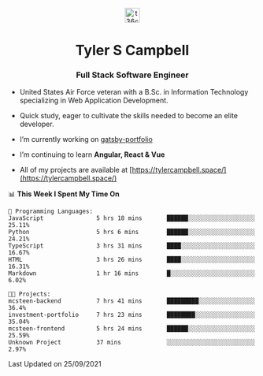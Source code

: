 <p align="center">
<a href="https://www.linkedin.com/in/t36campbell" target="blank"><img align="center" src="https://ik.imagekit.io/t36campbell/Portfolio/linkedin.png.original_m8bbGgPh6.png" alt="t36campbell" height="30" width="30" /></a>
</p>
<h1 align="center">Tyler S Campbell</h1>
<h3 align="center">Full Stack Software Engineer</h3>

* United States Air Force veteran with a B.Sc. in Information Technology specializing in Web Application Development. 

* Quick study, eager to cultivate the skills needed to become an elite developer.

* I’m currently working on [gatsby-portfolio](https://github.com/t36campbell/gatsby-portfolio)

* I’m continuing to learn **Angular, React & Vue**

* All of my projects are available at [https://tylercampbell.space/](https://tylercampbell.space/)

<!--START_SECTION:waka-->
📊 **This Week I Spent My Time On** 

```text
💬 Programming Languages: 
JavaScript               5 hrs 18 mins       ██████░░░░░░░░░░░░░░░░░░░   25.11% 
Python                   5 hrs 6 mins        ██████░░░░░░░░░░░░░░░░░░░   24.21% 
TypeScript               3 hrs 31 mins       ████░░░░░░░░░░░░░░░░░░░░░   16.67% 
HTML                     3 hrs 26 mins       ████░░░░░░░░░░░░░░░░░░░░░   16.31% 
Markdown                 1 hr 16 mins        █░░░░░░░░░░░░░░░░░░░░░░░░   6.02%

🐱‍💻 Projects: 
mcsteen-backend          7 hrs 41 mins       █████████░░░░░░░░░░░░░░░░   36.4% 
investment-portfolio     7 hrs 23 mins       ████████░░░░░░░░░░░░░░░░░   35.04% 
mcsteen-frontend         5 hrs 24 mins       ██████░░░░░░░░░░░░░░░░░░░   25.59% 
Unknown Project          37 mins             ░░░░░░░░░░░░░░░░░░░░░░░░░   2.97%

```


 Last Updated on 25/09/2021
<!--END_SECTION:waka-->
